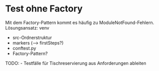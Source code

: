 # Test ohne Factory
Mit dem Factory-Pattern kommt es häufig zu ModuleNotFound-Fehlern. Lösungsansatz: venv 

- src-Ordnerstruktur
- markers (--> firstSteps?)
- conftest.py
- Factory-Pattern?

TODO: 
    - Testfälle für Tischreservierung aus Anforderungen ableiten
    